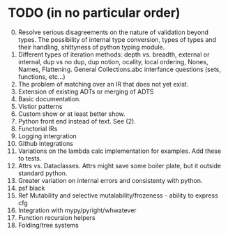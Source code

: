 # TODO (in no particular order)
0. Resolve serious disagreements on the nature of validation beyond types. The possibility of internal type conversion, types of types and their handling, shittyness of python typing module.
1. Different types of iteration methods: depth vs. breadth, external or internal, dup vs no dup, dup notion, ocality, local ordering, Nones, Names, Flattening. General Collections.abc interfance questions (sets, functions, etc...)
2. The problem of matching over an IR that does not yet exist.
3. Extension of existing ADTs or merging of ADTS
4. Basic documentation.
5. Vistior patterns
6. Custom show or at least better show. 
7. Python front end instead of text. See (2).
8. Functorial IRs
9. Logging intergration
10. Github integrations
11. Variations on the lambda calc implementation for examples. Add these to tests.
12. Attrs vs. Dataclasses. Attrs might save some boiler plate, but it outside standard python.
13. Greater variation on internal errors and consistenty with python.
14. psf black
15. Ref Mutability and selective mutalability/frozeness - ability to express cfg
16. Integration with mypy/pyright/whwatever
17. Function recursion helpers
18. Folding/tree systems
